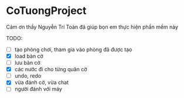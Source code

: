 # CoTuongProject
Cảm ơn thầy Nguyễn Trí Toàn đã giúp bọn em thực hiện phần mềm này

TODO:
- [ ] tạo phòng chơi, tham gia vào phòng đã được tạo
- [x] load bàn cờ
- [ ] lưu bàn cờ
- [x] các nước đi cho từng quân cờ
- [ ] undo, redo
- [x] vừa đánh cờ, vừa chat
- [ ] người đánh với máy
